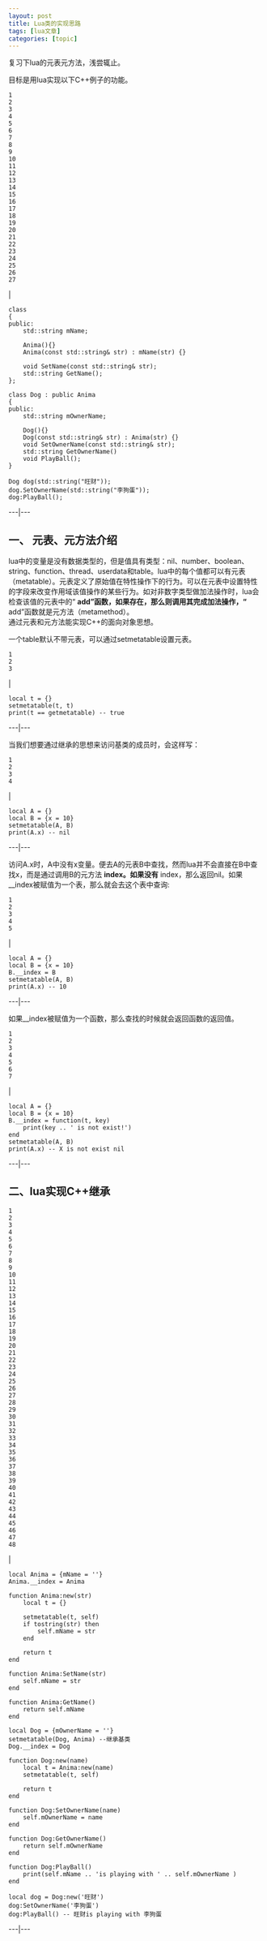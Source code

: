 ```yaml
---
layout: post
title: Lua类的实现思路 
tags: [lua文章]
categories: [topic]
---
```

复习下lua的元表元方法，浅尝辄止。

目标是用lua实现以下C++例子的功能。  

    
    
    1  
    2  
    3  
    4  
    5  
    6  
    7  
    8  
    9  
    10  
    11  
    12  
    13  
    14  
    15  
    16  
    17  
    18  
    19  
    20  
    21  
    22  
    23  
    24  
    25  
    26  
    27  
    

|

    
    
    class   
    {  
    public:  
    	std::string	mName;  
      
    	Anima(){}  
    	Anima(const std::string& str) : mName(str) {}  
      
    	void SetName(const std::string& str);  
    	std::string GetName();  
    };  
      
    class Dog : public Anima  
    {  
    public:  
    	std::string mOwnerName;  
      
    	Dog(){}  
    	Dog(const std::string& str) : Anima(str) {}  
    	void SetOwnerName(const std::string& str);  
    	std::string GetOwnerName()  
    	void PlayBall();  
    }  
      
    Dog dog(std::string("旺财"));  
    dog.SetOwnerName(std::string("李狗蛋"));  
    dog:PlayBall();  
      
  
---|---  
  
## 一、 元表、元方法介绍

lua中的变量是没有数据类型的，但是值具有类型：nil、number、boolean、string、function、thread、userdata和table。lua中的每个值都可以有元表（metatable）。元表定义了原始值在特性操作下的行为。可以在元表中设置特性的字段来改变作用域该值操作的某些行为。如对非数字类型做加法操作时，lua会检查该值的元表中的“
**add”函数，如果存在，那么则调用其完成加法操作，“** add”函数就是元方法（metamethod）。  
通过元表和元方法能实现C++的面向对象思想。

一个table默认不带元表，可以通过setmetatable设置元表。  

    
    
    1  
    2  
    3  
    

|

    
    
    local t = {}  
    setmetatable(t, t)   
    print(t == getmetatable) -- true  
      
  
---|---  
  
当我们想要通过继承的思想来访问基类的成员时，会这样写：  

    
    
    1  
    2  
    3  
    4  
    

|

    
    
    local A = {}  
    local B = {x = 10}  
    setmetatable(A, B)  
    print(A.x) -- nil  
      
  
---|---  
  
访问A.x时，A中没有x变量。便去A的元表B中查找，然而lua并不会直接在B中查找x，而是通过调用B的元方法 **index。如果没有**
index，那么返回nil。如果__index被赋值为一个表，那么就会去这个表中查询:  

    
    
    1  
    2  
    3  
    4  
    5  
    

|

    
    
    local A = {}  
    local B = {x = 10}  
    B.__index = B  
    setmetatable(A, B)  
    print(A.x) -- 10  
      
  
---|---  
  
如果__index被赋值为一个函数，那么查找的时候就会返回函数的返回值。  

    
    
    1  
    2  
    3  
    4  
    5  
    6  
    7  
    

|

    
    
    local A = {}  
    local B = {x = 10}  
    B.__index = function(t, key)  
    	print(key .. ' is not exist!')  
    end  
    setmetatable(A, B)  
    print(A.x) -- X is not exist nil  
      
  
---|---  
  
## 二、lua实现C++继承

    
    
    1  
    2  
    3  
    4  
    5  
    6  
    7  
    8  
    9  
    10  
    11  
    12  
    13  
    14  
    15  
    16  
    17  
    18  
    19  
    20  
    21  
    22  
    23  
    24  
    25  
    26  
    27  
    28  
    29  
    30  
    31  
    32  
    33  
    34  
    35  
    36  
    37  
    38  
    39  
    40  
    41  
    42  
    43  
    44  
    45  
    46  
    47  
    48  
    

|

    
    
    local Anima = {mName = ''}  
    Anima.__index = Anima  
      
    function Anima:new(str)  
    	local t = {}  
      
    	setmetatable(t, self)  
    	if tostring(str) then  
    		self.mName = str  
    	end  
      
    	return t  
    end  
      
    function Anima:SetName(str)  
    	self.mName = str  
    end  
      
    function Anima:GetName()  
    	return self.mName  
    end  
      
    local Dog = {mOwnerName = ''}  
    setmetatable(Dog, Anima) --继承基类  
    Dog.__index = Dog  
      
    function Dog:new(name)  
    	local t = Anima:new(name)  
    	setmetatable(t, self)  
      
    	return t  
    end  
      
    function Dog:SetOwnerName(name)  
    	self.mOwnerName = name  
    end  
      
    function Dog:GetOwnerName()  
    	return self.mOwnerName  
    end  
      
    function Dog:PlayBall()  
    	print(self.mName .. 'is playing with ' .. self.mOwnerName )  
    end  
      
    local dog = Dog:new('旺财')  
    dog:SetOwnerName('李狗蛋')  
    dog:PlayBall() -- 旺财is playing with 李狗蛋  
      
  
---|---